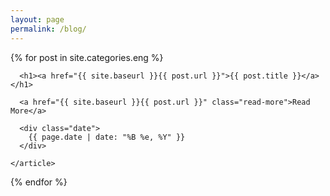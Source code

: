```yaml
---
layout: page
permalink: /blog/
---
```


<div class="posts">
  {% for post in site.categories.eng %}
    <article class="post">

      <h1><a href="{{ site.baseurl }}{{ post.url }}">{{ post.title }}</a></h1>
      
      <a href="{{ site.baseurl }}{{ post.url }}" class="read-more">Read More</a>
      
      <div class="date">
        {{ page.date | date: "%B %e, %Y" }}
      </div>

    </article>
  {% endfor %}
</div>